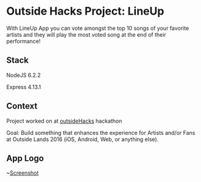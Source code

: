 Outside Hacks Project: LineUp
==========================

With LineUp App you can vote amongst the top 10 songs of your favorite artists and they will play the most voted song at the end of their performance!

## Stack
NodeJS 6.2.2

Express 4.13.1

## Context
Project worked on at [outsideHacks](http://www.outsidehacks.com/) hackathon

Goal: Build something that enhances the experience for Artists and/or Fans at Outside Lands 2016 (iOS, Android, Web, or anything else).

## App Logo
~[Screenshot][logo]

[logo]: http://imgur.com/c7P4ZvQ
